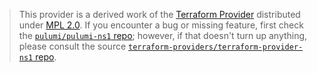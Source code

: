 > This provider is a derived work of the [Terraform Provider](https://github.com/terraform-providers/terraform-provider-ns1)
> distributed under [MPL 2.0](https://www.mozilla.org/en-US/MPL/2.0/). If you encounter a bug or missing feature,
> first check the [`pulumi/pulumi-ns1` repo](https://github.com/pulumi/pulumi-ns1/issues); however, if that doesn't turn up anything,
> please consult the source [`terraform-providers/terraform-provider-ns1` repo](https://github.com/terraform-providers/terraform-provider-ns1/issues).
